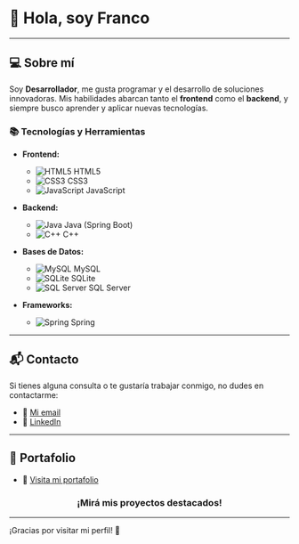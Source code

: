 # 👋 **Hola, soy Franco**
---

## 💻 Sobre mí

Soy **Desarrollador**, me gusta programar y el desarrollo de soluciones innovadoras. Mis habilidades abarcan tanto el **frontend** como el **backend**, y siempre busco aprender y aplicar nuevas tecnologías.

### 📚 **Tecnologías y Herramientas**

- **Frontend:** 
  - ![HTML5](https://img.shields.io/badge/HTML5-E34F26?style=flat-square&logo=html5&logoColor=white) HTML5
  - ![CSS3](https://img.shields.io/badge/CSS3-1572B6?style=flat-square&logo=css3&logoColor=white) CSS3
  - ![JavaScript](https://img.shields.io/badge/JavaScript-F7DF1E?style=flat-square&logo=javascript&logoColor=black) JavaScript

- **Backend:** 
  - ![Java](https://img.shields.io/badge/Java-007396?style=flat-square&logo=java&logoColor=white) Java (Spring Boot)
  - ![C++](https://img.shields.io/badge/C%2B%2B-00599C?style=flat-square&logo=c%2B%2B&logoColor=white) C++

- **Bases de Datos:**
  - ![MySQL](https://img.shields.io/badge/MySQL-4479A1?style=flat-square&logo=mysql&logoColor=white) MySQL
  - ![SQLite](https://img.shields.io/badge/SQLite-003B57?style=flat-square&logo=sqlite&logoColor=white) SQLite
  - ![SQL Server](https://img.shields.io/badge/SQL%20Server-CC2927?style=flat-square&logo=microsoftsqlserver&logoColor=white) SQL Server

- **Frameworks:** 
  - ![Spring](https://img.shields.io/badge/Spring-6DB33F?style=flat-square&logo=spring&logoColor=white) Spring

---

## 📬 **Contacto**

Si tienes alguna consulta o te gustaría trabajar conmigo, no dudes en contactarme:

- 📧 [Mi email](mailto:franconunezdev@gmail.com)
- 🔗 [LinkedIn](https://www.linkedin.com/in/franco-nu%C3%B1ez-4460272b4/)

---

## 🌟 **Portafolio**
- 📖 [Visita mi portafolio](https://franconunez.netlify.app)

<div align="center">
  <h3>¡Mirá mis proyectos destacados!</h3>
</div>

---

¡Gracias por visitar mi perfil! 🚀
